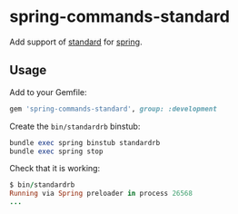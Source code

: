 # spring-commands-standard

Add support of [standard](https://github.com/testdouble/standard) for [spring](https://github.com/rails/spring).

## Usage

Add to your Gemfile:

```ruby
gem 'spring-commands-standard', group: :development
```

Create the `bin/standardrb` binstub:

```ruby
bundle exec spring binstub standardrb
bundle exec spring stop
```

Check that it is working:

```ruby
$ bin/standardrb
Running via Spring preloader in process 26568
...
```
